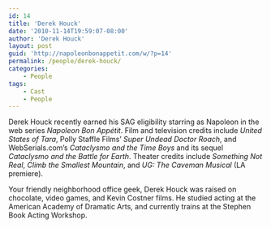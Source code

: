 ```yaml
---
id: 14
title: 'Derek Houck'
date: '2010-11-14T19:59:07-08:00'
author: 'Derek Houck'
layout: post
guid: 'http://napoleonbonappetit.com/w/?p=14'
permalink: /people/derek-houck/
categories:
    - People
tags:
    - Cast
    - People
---
```


Derek Houck recently earned his SAG eligibility starring as Napoleon in the web series *Napoleon Bon Appétit*. Film and television credits include *United States of Tara*, Polly Staffle Films’ *Super Undead Doctor Roach*, and WebSerials.com’s *Cataclysmo and the Time Boys* and its sequel *Cataclysmo and the Battle for Earth*. Theater credits include *Something Not Real*, *Climb the Smallest Mountain*, and *UG: The Caveman Musical* (LA premiere).

Your friendly neighborhood office geek, Derek Houck was raised on chocolate, video games, and Kevin Costner films. He studied acting at the American Academy of Dramatic Arts, and currently trains at the Stephen Book Acting Workshop.